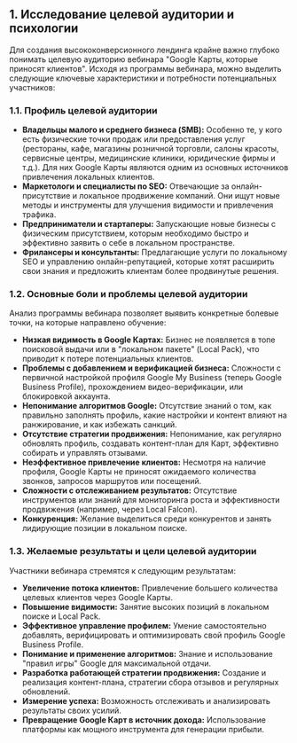 ## 1. Исследование целевой аудитории и психологии

Для создания высококонверсионного лендинга крайне важно глубоко понимать целевую аудиторию вебинара "Google Карты, которые приносят клиентов". Исходя из программы вебинара, можно выделить следующие ключевые характеристики и потребности потенциальных участников:

### 1.1. Профиль целевой аудитории

*   **Владельцы малого и среднего бизнеса (SMB):** Особенно те, у кого есть физические точки продаж или предоставления услуг (рестораны, кафе, магазины розничной торговли, салоны красоты, сервисные центры, медицинские клиники, юридические фирмы и т.д.). Для них Google Карты являются одним из основных источников привлечения локальных клиентов.
*   **Маркетологи и специалисты по SEO:** Отвечающие за онлайн-присутствие и локальное продвижение компаний. Они ищут новые методы и инструменты для улучшения видимости и привлечения трафика.
*   **Предприниматели и стартаперы:** Запускающие новые бизнесы с физическим присутствием, которым необходимо быстро и эффективно заявить о себе в локальном пространстве.
*   **Фрилансеры и консультанты:** Предлагающие услуги по локальному SEO и управлению онлайн-репутацией, которые хотят расширить свои знания и предложить клиентам более продвинутые решения.

### 1.2. Основные боли и проблемы целевой аудитории

Анализ программы вебинара позволяет выявить конкретные болевые точки, на которые направлено обучение:

*   **Низкая видимость в Google Картах:** Бизнес не появляется в топе поисковой выдачи или в "локальном пакете" (Local Pack), что приводит к потере потенциальных клиентов.
*   **Проблемы с добавлением и верификацией бизнеса:** Сложности с первичной настройкой профиля Google My Business (теперь Google Business Profile), прохождением видео-верификации, или блокировкой аккаунта.
*   **Непонимание алгоритмов Google:** Отсутствие знаний о том, как правильно заполнять профиль, какие настройки и контент влияют на ранжирование, и как избежать санкций.
*   **Отсутствие стратегии продвижения:** Непонимание, как регулярно обновлять профиль, создавать контент-план для Карт, эффективно собирать и управлять отзывами.
*   **Неэффективное привлечение клиентов:** Несмотря на наличие профиля, Google Карты не приносят ожидаемого количества звонков, запросов маршрутов или посещений.
*   **Сложности с отслеживанием результатов:** Отсутствие инструментов или знаний для мониторинга роста и эффективности продвижения (например, через Local Falcon).
*   **Конкуренция:** Желание выделиться среди конкурентов и занять лидирующие позиции в локальном поиске.

### 1.3. Желаемые результаты и цели целевой аудитории

Участники вебинара стремятся к следующим результатам:

*   **Увеличение потока клиентов:** Привлечение большего количества целевых клиентов через Google Карты.
*   **Повышение видимости:** Занятие высоких позиций в локальном поиске и Local Pack.
*   **Эффективное управление профилем:** Умение самостоятельно добавлять, верифицировать и оптимизировать свой профиль Google Business Profile.
*   **Понимание и применение алгоритмов:** Знание и использование "правил игры" Google для максимальной отдачи.
*   **Разработка работающей стратегии продвижения:** Создание и реализация контент-плана, стратегии сбора отзывов и регулярных обновлений.
*   **Измерение успеха:** Возможность отслеживать и анализировать результаты своих усилий.
*   **Превращение Google Карт в источник дохода:** Использование платформы как мощного инструмента для генерации прибыли.



